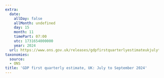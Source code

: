 ```yaml
---
extra:
  date:
    allDay: false
    allMonth: undefined
    day: 15
    month: 11
    timePart: 07:00
    utc: 1731654000000
    year: 2024
  url: https://www.ons.gov.uk/releases/gdpfirstquarterlyestimateukjulytoseptember2024
taxonomies:
  source:
  - ONS
title: 'GDP first quarterly estimate, UK: July to September 2024'
---
```

